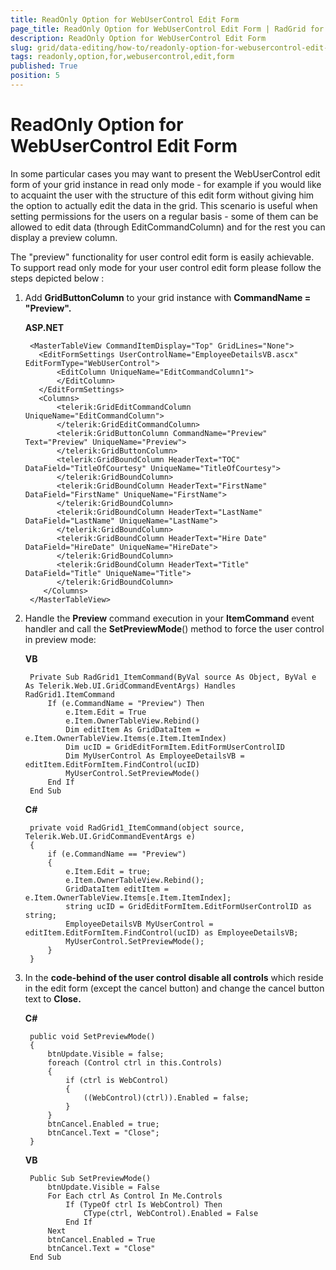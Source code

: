 ```yaml
---
title: ReadOnly Option for WebUserControl Edit Form
page_title: ReadOnly Option for WebUserControl Edit Form | RadGrid for ASP.NET AJAX Documentation
description: ReadOnly Option for WebUserControl Edit Form
slug: grid/data-editing/how-to/readonly-option-for-webusercontrol-edit-form
tags: readonly,option,for,webusercontrol,edit,form
published: True
position: 5
---
```


# ReadOnly Option for WebUserControl Edit Form


In some particular cases you may want to present the WebUserControl edit form of your grid instance in read only mode - for example if you would like to acquaint the user with the structure of this edit form without giving him the option to actually edit the data in the grid. This scenario is useful when setting permissions for the users on a regular basis - some of them can be allowed to edit data (through EditCommandColumn) and for the rest you can display a preview column.

The "preview" functionality for user control edit form is easily achievable. To support read only mode for your user control edit form please follow the steps depicted below :

1. Add **GridButtonColumn** to your grid instance with **CommandName = "Preview".**

	**ASP.NET**

		<MasterTableView CommandItemDisplay="Top" GridLines="None">
		  <EditFormSettings UserControlName="EmployeeDetailsVB.ascx" EditFormType="WebUserControl">
		      <EditColumn UniqueName="EditCommandColumn1">
		      </EditColumn>
		  </EditFormSettings>
		  <Columns>
		      <telerik:GridEditCommandColumn UniqueName="EditCommandColumn">
		      </telerik:GridEditCommandColumn>
		      <telerik:GridButtonColumn CommandName="Preview" Text="Preview" UniqueName="Preview">
		      </telerik:GridButtonColumn>
		      <telerik:GridBoundColumn HeaderText="TOC" DataField="TitleOfCourtesy" UniqueName="TitleOfCourtesy">
		      </telerik:GridBoundColumn>
		      <telerik:GridBoundColumn HeaderText="FirstName" DataField="FirstName" UniqueName="FirstName">
		      </telerik:GridBoundColumn>
		      <telerik:GridBoundColumn HeaderText="LastName" DataField="LastName" UniqueName="LastName">
		      </telerik:GridBoundColumn>
		      <telerik:GridBoundColumn HeaderText="Hire Date" DataField="HireDate" UniqueName="HireDate">
		      </telerik:GridBoundColumn>
		      <telerik:GridBoundColumn HeaderText="Title" DataField="Title" UniqueName="Title">
		      </telerik:GridBoundColumn>
		   </Columns>
		</MasterTableView>

2. Handle the **Preview** command execution in your **ItemCommand** event handler and call the **SetPreviewMode**() method to force the user control in preview mode:



	**VB**

		Private Sub RadGrid1_ItemCommand(ByVal source As Object, ByVal e As Telerik.Web.UI.GridCommandEventArgs) Handles RadGrid1.ItemCommand
		    If (e.CommandName = "Preview") Then
		        e.Item.Edit = True
		        e.Item.OwnerTableView.Rebind()
		        Dim editItem As GridDataItem = e.Item.OwnerTableView.Items(e.Item.ItemIndex)
		        Dim ucID = GridEditFormItem.EditFormUserControlID
		        Dim MyUserControl As EmployeeDetailsVB = editItem.EditFormItem.FindControl(ucID)
		        MyUserControl.SetPreviewMode()
		    End If
		End Sub

	**C#**

		private void RadGrid1_ItemCommand(object source, Telerik.Web.UI.GridCommandEventArgs e)
		{
		    if (e.CommandName == "Preview")
		    {
		        e.Item.Edit = true;
		        e.Item.OwnerTableView.Rebind();
		        GridDataItem editItem = e.Item.OwnerTableView.Items[e.Item.ItemIndex];
		        string ucID = GridEditFormItem.EditFormUserControlID as string;
		        EmployeeDetailsVB MyUserControl = editItem.EditFormItem.FindControl(ucID) as EmployeeDetailsVB;
		        MyUserControl.SetPreviewMode();
		    }
		}

3. In the **code-behind of the user control disable all controls** which reside in the edit form (except the cancel button) and change the cancel button text to **Close.**

	**C#**
	
		public void SetPreviewMode()
		{
		    btnUpdate.Visible = false;
		    foreach (Control ctrl in this.Controls)
		    {
		        if (ctrl is WebControl)
		        {
		            ((WebControl)(ctrl)).Enabled = false;
		        }
		    }
		    btnCancel.Enabled = true;
		    btnCancel.Text = "Close";
		}

	**VB**

		Public Sub SetPreviewMode()
		    btnUpdate.Visible = False
		    For Each ctrl As Control In Me.Controls
		        If (TypeOf ctrl Is WebControl) Then
		            CType(ctrl, WebControl).Enabled = False
		        End If
		    Next
		    btnCancel.Enabled = True
		    btnCancel.Text = "Close"
		End Sub




